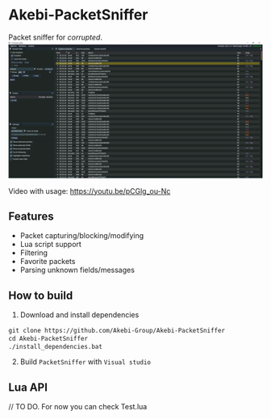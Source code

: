 # Akebi-PacketSniffer
Packet sniffer for *corrupted*.
![Screenshot](screenshot.png)

Video with usage: https://youtu.be/pCGlg_ou-Nc

## Features 
- Packet capturing/blocking/modifying
- Lua script support
- Filtering
- Favorite packets
- Parsing unknown fields/messages

## How to build
1. Download and install dependencies
```
git clone https://github.com/Akebi-Group/Akebi-PacketSniffer
cd Akebi-PacketSniffer
./install_dependencies.bat
```
2. Build `PacketSniffer` with `Visual studio`
## Lua API
// TO DO. For now you can check Test.lua
